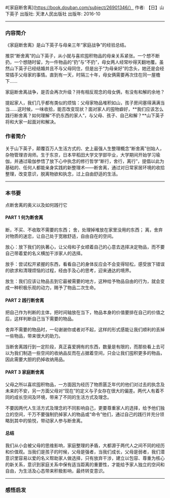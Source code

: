 #[家庭断舍离](https://book.douban.com/subject/26901346/）
作者: 【日】山下英子
出版社: 天津人民出版社
出版年: 2016-10
***
### 内容简介
《家庭断舍离》是山下英子与母亲三年“家庭战争”的经验总结。

推崇“断舍离”的山下英子，从小就与喜欢囤积物品的母亲关系紧张。一个想不断扔，一个想随时留，为一件物品的“扔”与“不扔”，母女两人经常吵得天翻地覆。虽然山下英子已经结婚并且不与父母同住，但是出于“为母亲好”的念头，她还是会经常插手父母家的事情。直到有一天，时隔三十年，母女俩需要再次住在同一屋檐下……

家庭断舍离战争，是否会再次升级？持有相反观念的母女俩，有没有和解的余地？

提起家人，我们几乎都有类似的烦恼：父母家物品堆积如山，孩子房间塞得满满当当……这时候，一味收拾，能否改变现状？面对家人的囤物癖好，**我们应该怎么践行断舍离？如何理解“不扔东西的家人”，与父母、孩子、自己和解？**山下英子将和大家一起面对和解决。 

### 作者简介 
关于山下英子，颠覆百万人生活方式的、史上最强人生整理概念“断舍离”创始人，杂物管理咨询师。生于东京，日本早稻田大学文学部毕业，大学期间开始学习瑜伽，并通过瑜伽参悟了放下心中执念的修行哲学“断行，舍行，离行”，提倡以此为基础的、任何人都能亲身实践的新整理术——断舍离，通过对日常家居环境的收拾整理，改变意识，脱离物欲和执念，过上自由舒适的生活。

***
### 本书要
点断舍离的奥义以及如何践行它

#### PART 1 何为断舍离
断，不买、不收取不需要的东西；
舍，处理掉堆放在家里没用的东西；
离，舍弃对物质的迷恋，让自己处于宽敞舒适，自由自在的空间。

放心：放下我们的执著心，让父母和子女顺着自己的心意去选择决定物品，而不要自己带着爱的名义横加干涉家人的选择。

放手：尝试松开紧握的东西，看看自己的身体反应会不会变得轻松，感受放下错误的欲求和清理烦恼的过程，经由手及心的思考，迎来通达的境界。

放生：我们应该让物品去到它最被需要的地方，这种给予物品自由的行为，就会变成一种积极乐观的动力，赐予了物品二次生命。

#### PART 2 践行断舍离
把自己作为判断的主体，把时间轴放在当下，物品本身的价值要排在自己的价值之后，这样判断自己当下需要的物品。

舍弃不需要的物品时，一句谢谢你或者对不起，这样的形式感能让我们顺利的丢掉一些物品，带来很大的助力。

当断舍离践行到一定阶段，真正喜爱拥有的东西，数量是有限的，而那些看上去可以为我们制造一些空间的收纳品反而在占据着空间，只会让我们囤积更多的物品，因此需要大胆的扔掉收纳用品。

#### PART 3 家庭断舍离
父母之所以喜欢囤积物品，一方面因为经历了物质匮乏年代的他们对过去的执念及未来的不安，另一方面父母对“现在”的定义与子女存在很大的偏差。两代人有着不同的成长空间及环境，带来了不同的生活方式及理念。

不要因两代人生活方式及理念的不同影响自己，更要尊重家人的选择，给予他们独立的空间，千万不要强制扔掉家人的物品或“命令”他们，通过自己的践行并充分领略到其中的愉悦，带动家人参与断舍离。

#### 总结
我们从小会被父母的思维影响，家庭整理的矛盾，大都源于两代人之间不同的经历和价值观。当我们是孩子的时候，父母是强者，当我们成长，父母是弱者，我们潜意识里容易以爱的名义帮助家人做选择，只有放弃干涉，建立以包容、尊重为核心的新关系，意识到家庭关系中保有适当距离的重要性，才能给予家人独立的空间和自由，为生活及心态带来积极影响，最终转变意识。
***
### 感悟启发